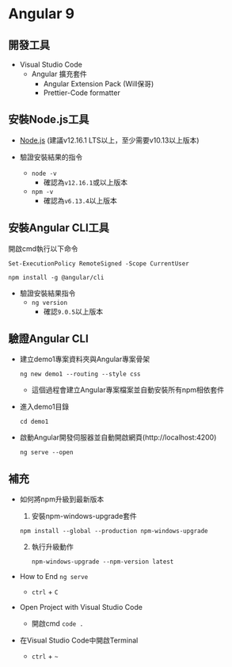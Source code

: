 # Angular 9

## 開發工具

- Visual Studio Code
  - Angular 擴充套件
    - Angular Extension Pack (Will保哥)
    - Prettier-Code formatter
    
## 安裝Node.js工具

 - [Node.js](https://nodejs.org/en/) (建議v12.16.1 LTS以上，至少需要v10.13以上版本)
 
 - 驗證安裝結果的指令
   - `node -v`
     - 確認為`v12.16.1`或以上版本
   - `npm -v`
     - 確認為`v6.13.4`以上版本
   
## 安裝Angular CLI工具

開啟cmd執行以下命令

```
Set-ExecutionPolicy RemoteSigned -Scope CurrentUser
```
```
npm install -g @angular/cli
```
  - 驗證安裝結果指令
    - `ng version`
      - 確認`9.0.5`以上版本
      
## 驗證Angular CLI
 
- 建立demo1專案資料夾與Angular專案骨架
  ```
  ng new demo1 --routing --style css
  ```
  - 這個過程會建立Angular專案檔案並自動安裝所有npm相依套件

- 進入demo1目錄
  ```
  cd demo1
  ```
  
- 啟動Angular開發伺服器並自動開啟網頁(http://localhost:4200)
  ```
  ng serve --open
  ```

## 補充

- 如何將npm升級到最新版本
  1. 安裝npm-windows-upgrade套件
    ```
    npm install --global --production npm-windows-upgrade
    ```
  2. 執行升級動作
     ```
     npm-windows-upgrade --npm-version latest
     ```
- How to End `ng serve`
  - `ctrl` + `C`

- Open Project with Visual Studio Code
  - 開啟cmd `code .`
  
- 在Visual Studio Code中開啟Terminal
  - `ctrl` + `~`
